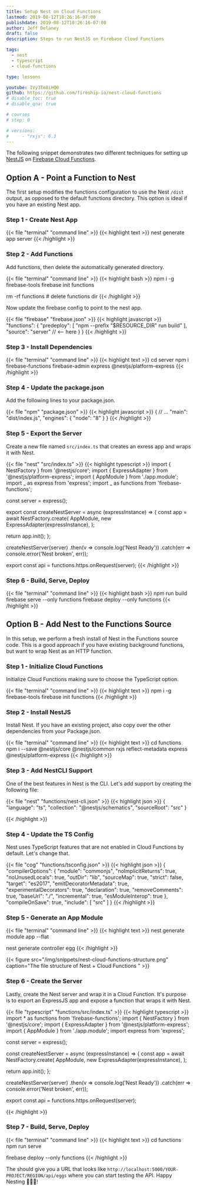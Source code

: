 ```yaml
---
title: Setup Nest on Cloud Functions
lastmod: 2019-08-12T10:26:16-07:00
publishdate: 2019-08-12T10:26:16-07:00
author: Jeff Delaney
draft: false
description: Steps to run NestJS on Firebase Cloud Functions

tags:
  - nest
  - typescript
  - cloud-functions

type: lessons

youtube: IVy3Tm8iHQ0
github: https://github.com/fireship-io/nest-cloud-functions
# disable_toc: true
# disable_qna: true

# courses
# step: 0

# versions:
#     - "rxjs": 6.3
---
```


The following snippet demonstrates _two_ different techniques for setting up
[NestJS](https://nestjs.com/) on
[Firebase Cloud Functions](/tags/cloud-functions).

## Option A - Point a Function to Nest

The first setup modifies the functions configuration to use the Nest `/dist`
output, as opposed to the default functions directory. This option is ideal if
you have an existing Nest app.

### Step 1 - Create Nest App

{{< file "terminal" "command line" >}} {{< highlight text >}} nest generate app
server {{< /highlight >}}

### Step 2 - Add Functions

Add functions, then delete the automatically generated directory.

{{< file "terminal" "command line" >}} {{< highlight bash >}} npm i -g
firebase-tools firebase init functions

rm -rf functions # delete functions dir {{< /highlight >}}

Now update the firebase config to point to the nest app.

{{< file "firebase" "firebase.json" >}} {{< highlight javascript >}}
"functions": { "predeploy": [ "npm --prefix \"$RESOURCE_DIR\" run build" ],
"source": "server" // <-- here } } {{< /highlight >}}

### Step 3 - Install Dependencies

{{< file "terminal" "command line" >}} {{< highlight text >}} cd server npm i
firebase-functions firebase-admin express @nestjs/platform-express
{{< /highlight >}}

### Step 4 - Update the package.json

Add the following lines to your package.json.

{{< file "npm" "package.json" >}} {{< highlight javascript >}} { // ... "main":
"dist/index.js", "engines": { "node": "8" } } {{< /highlight >}}

### Step 5 - Export the Server

Create a new file named `src/index.ts` that creates an exress app and wraps it
with Nest.

{{< file "nest" "src/index.ts" >}} {{< highlight typescript >}} import {
NestFactory } from '@nestjs/core'; import { ExpressAdapter } from
'@nestjs/platform-express'; import { AppModule } from './app.module'; import _
as express from 'express'; import _ as functions from 'firebase-functions';

const server = express();

export const createNestServer = async (expressInstance) => { const app = await
NestFactory.create( AppModule, new ExpressAdapter(expressInstance), );

return app.init(); };

createNestServer(server) .then(v => console.log('Nest Ready')) .catch(err =>
console.error('Nest broken', err));

export const api = functions.https.onRequest(server); {{< /highlight >}}

### Step 6 - Build, Serve, Deploy

{{< file "terminal" "command line" >}} {{< highlight bash >}} npm run build
firebase serve --only functions firebase deploy --only functions
{{< /highlight >}}

## Option B - Add Nest to the Functions Source

In this setup, we perform a fresh install of Nest in the Functions source code.
This is a good approach if you have existing background functions, but want to
wrap Nest as an HTTP function.

### Step 1 - Initialize Cloud Functions

Initialize Cloud Functions making sure to choose the TypeScript option.

{{< file "terminal" "command line" >}} {{< highlight text >}} npm i -g
firebase-tools firebase init functions {{< /highlight >}}

### Step 2 - Install NestJS

Install Nest. If you have an existing project, also copy over the other
dependencies from your Package.json.

{{< file "terminal" "command line" >}} {{< highlight text >}} cd functions npm i
--save @nestjs/core @nestjs/common rxjs reflect-metadata express
@nestjs/platform-express {{< /highlight >}}

### Step 3 - Add NestCLI Support

One of the best features in Nest is the CLI. Let's add support by creating the
following file:

{{< file "nest" "functions/nest-cli.json" >}} {{< highlight json >}} {
"language": "ts", "collection": "@nestjs/schematics", "sourceRoot": "src" }

{{< /highlight >}}

### Step 4 - Update the TS Config

Nest uses TypeScript features that are not enabled in Cloud Functions by
default. Let's change that.

{{< file "cog" "functions/tsconfig.json" >}} {{< highlight json >}} {
"compilerOptions": { "module": "commonjs", "noImplicitReturns": true,
"noUnusedLocals": true, "outDir": "lib", "sourceMap": true, "strict": false,
"target": "es2017", "emitDecoratorMetadata": true, "experimentalDecorators":
true, "declaration": true, "removeComments": true, "baseUrl": "./",
"incremental": true, "esModuleInterop": true }, "compileOnSave": true,
"include": [ "src" ] } {{< /highlight >}}

### Step 5 - Generate an App Module

{{< file "terminal" "command line" >}} {{< highlight text >}} nest generate
module app --flat

nest generate controller egg {{< /highlight >}}

{{< figure src="/img/snippets/nest-cloud-functions-structure.png" caption="The file structure of Nest + Cloud Functions " >}}

### Step 6 - Create the Server

Lastly, create the Nest server and wrap it in a Cloud Function. It's purpose is
to export an ExpressJS app and expose a function that wraps it with Nest.

{{< file "typescript" "functions/src/index.ts" >}} {{< highlight typescript >}}
import \* as functions from 'firebase-functions'; import { NestFactory } from
'@nestjs/core'; import { ExpressAdapter } from '@nestjs/platform-express';
import { AppModule } from './app.module'; import express from 'express';

const server = express();

const createNestServer = async (expressInstance) => { const app = await
NestFactory.create( AppModule, new ExpressAdapter(expressInstance), );

return app.init(); };

createNestServer(server) .then(v => console.log('Nest Ready')) .catch(err =>
console.error('Nest broken', err));

export const api = functions.https.onRequest(server);

{{< /highlight >}}

### Step 7 - Build, Serve, Deploy

{{< file "terminal" "command line" >}} {{< highlight text >}} cd functions npm
run serve

firebase deploy --only functions {{< /highlight >}}

The should give you a URL that looks like
`http://localhost:5000/YOUR-PROJECT/REGION/api/eggs` where you can start testing
the API. Happy Nesting 🥚🥚🥚!
